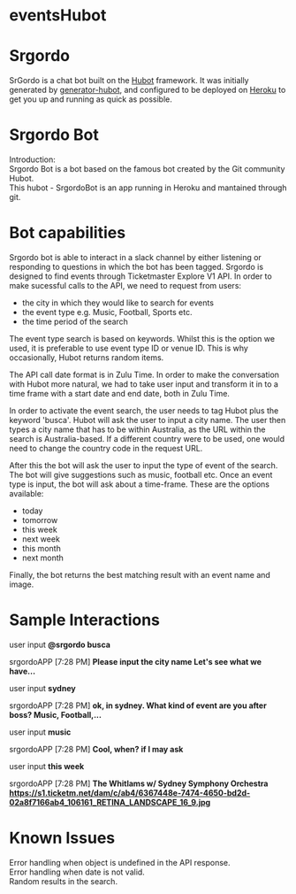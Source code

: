 # eventsHubot
# Srgordo
SrGordo is a chat bot built on the [Hubot][hubot] framework. It was
initially generated by [generator-hubot][generator-hubot], and configured to be
deployed on [Heroku][heroku] to get you up and running as quick as possible.


[heroku]: http://www.heroku.com
[hubot]: http://hubot.github.com
[generator-hubot]: https://github.com/github/generator-hubot

# Srgordo Bot
Introduction:<br>
Srgordo Bot is a bot based on the famous bot created by the Git community Hubot. <br>
This hubot - SrgordoBot is an app running in Heroku and mantained through git.<br>

# Bot capabilities
Srgordo bot is able to interact in a slack channel by either listening or responding to questions in which the bot has been tagged. Srgordo is designed to find events through Ticketmaster Explore V1 API. In order to make sucessful calls to the API, we need to request from users:
<ul> 
<li> the city in which they would like to search for events </li> 
<li> the event type e.g. Music, Football, Sports etc. </li>
<li> the time period of the search </li>
</ul>

The event type search is based on keywords. Whilst this is the option we used, it is preferable to use event type ID or venue ID. This is why occasionally, Hubot returns random items. 

The API call date format is in Zulu Time. In order to make the conversation with Hubot more natural, we had to take user input and transform it in to a time frame with a start date and end date, both in Zulu Time. 

In order to activate the event search, the user needs to tag Hubot plus the keyword 'busca'. Hubot will ask the user to input a city name. The user then types a city name that has to be within Australia, as the URL within the search is Australia-based. If a different country were to be used, one would need to change the country code in the request URL. 

After this the bot will ask the user to input the type of event of the search. The bot will give suggestions such as music, football etc. Once an event type is input, the bot will ask about a time-frame. These are the options available:
<ul>
<li> today </li>
<li> tomorrow </li>
<li> this week </li>
<li> next week </li>
<li> this month </li>
<li> next month </li>
</ul>

Finally, the bot returns the best matching result with an event name and image. 

# Sample Interactions

user input
<strong>@srgordo busca </strong>

srgordoAPP [7:28 PM] 
<strong>Please input the city name 
Let's see what we have...</strong>

user input 
<strong>sydney</strong>

srgordoAPP [7:28 PM] 
<strong>ok, in sydney. What kind of event are you after boss? Music, Football,...</strong>

user input 
<strong>music</strong>

srgordoAPP [7:28 PM] 
<strong>Cool, when? if I may ask</strong>

user input
<strong>this week</strong>

srgordoAPP [7:28 PM] 
<strong>The Whitlams w/ Sydney Symphony Orchestra
https://s1.ticketm.net/dam/c/ab4/6367448e-7474-4650-bd2d-02a8f7166ab4_106161_RETINA_LANDSCAPE_16_9.jpg</strong>

# Known Issues
Error handling when object is undefined in the API response.<br>
Error handling when date is not valid.<br> 
Random results in the search.<br>

